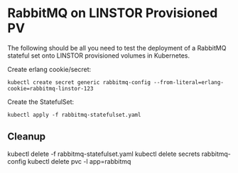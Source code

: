 # RabbitMQ on LINSTOR Provisioned PV

The following should be all you need to test the deployment of a RabbitMQ stateful set onto LINSTOR provisioned volumes in Kubernetes.

Create erlang cookie/secret:
```
kubectl create secret generic rabbitmq-config --from-literal=erlang-cookie=rabbitmq-linstor-123
```

Create the StatefulSet:
```
kubectl apply -f rabbitmq-statefulset.yaml
```

## Cleanup

kubectl delete -f rabbitmq-statefulset.yaml
kubectl delete secrets rabbitmq-config
kubectl delete pvc -l app=rabbitmq
